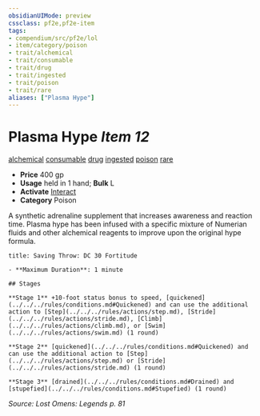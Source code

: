 ```yaml
---
obsidianUIMode: preview
cssclass: pf2e,pf2e-item
tags:
- compendium/src/pf2e/lol
- item/category/poison
- trait/alchemical
- trait/consumable
- trait/drug
- trait/ingested
- trait/poison
- trait/rare
aliases: ["Plasma Hype"]
---
```

# Plasma Hype *Item 12*  
[alchemical](../../../Rules/traits/alchemical.md)  [consumable](../../../Rules/traits/consumable.md)  [drug](../../../Rules/traits/drug-gmg.md)  [ingested](../../../Rules/traits/ingested.md)  [poison](../../../Rules/traits/poison.md)  [rare](../../../Rules/traits/rare.md)  

- **Price** 400 gp
- **Usage** held in 1 hand; **Bulk** L
- **Activate** [Interact](../../../Rules/actions/interact.md)
- **Category** Poison

A synthetic adrenaline supplement that increases awareness and reaction time. Plasma hype has been infused with a specific mixture of Numerian fluids and other alchemical reagents to improve upon the original hype formula.

```ad-inline-affliction
title: Saving Throw: DC 30 Fortitude

- **Maximum Duration**: 1 minute

## Stages

**Stage 1** +10-foot status bonus to speed, [quickened](../../../rules/conditions.md#Quickened) and can use the additional action to [Step](../../../rules/actions/step.md), [Stride](../../../rules/actions/stride.md), [Climb](../../../rules/actions/climb.md), or [Swim](../../../rules/actions/swim.md) (1 round)

**Stage 2** [quickened](../../../rules/conditions.md#Quickened) and can use the additional action to [Step](../../../rules/actions/step.md) or [Stride](../../../rules/actions/stride.md) (1 round)

**Stage 3** [drained](../../../rules/conditions.md#Drained) and [stupefied](../../../rules/conditions.md#Stupefied) (1 round)
```

*Source: Lost Omens: Legends p. 81*
